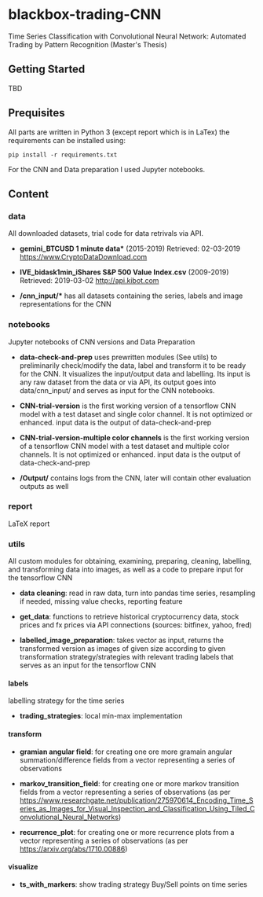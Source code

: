 # blackbox-trading-CNN
Time Series Classification with Convolutional Neural Network: Automated Trading by Pattern Recognition (Master's Thesis)

## Getting Started
TBD

## Prequisites
All parts are written in Python 3 (except report which is in LaTex) the requirements can be installed using:

```
pip install -r requirements.txt

```
For the CNN and Data preparation I used Jupyter notebooks.

## Content

### data
All downloaded datasets, trial code for data retrivals via API.

* **gemini_BTCUSD 1 minute data\*** (2015-2019) Retrieved: 02-03-2019 https://www.CryptoDataDownload.com

* **IVE_bidask1min_iShares S&P 500 Value Index.csv** (2009-2019) Retrieved: 2019-03-02 http://api.kibot.com

* **/cnn_input/\*** has all datasets containing the series, labels and image representations for the CNN

### notebooks
Jupyter notebooks of CNN versions and Data Preparation

* **data-check-and-prep** uses prewritten modules (See utils) to preliminarily check/modify the data, label and transform it to be ready for the CNN. It visualizes the input/output data and labelling. Its input is any raw dataset from the data or via API, its output goes into data/cnn_input/ and serves as input for the CNN notebooks.

* **CNN-trial-version** is the first working version of a tensorflow CNN model with a test dataset and single color channel. It is not optimized or enhanced. input data is the output of data-check-and-prep

* **CNN-trial-version-multiple color channels** is the first working version of a tensorflow CNN model with a test dataset and multiple color channels. It is not optimized or enhanced. input data is the output of data-check-and-prep

* **/Output/** contains logs from the CNN, later will contain other evaluation outputs as well

### report
LaTeX report

### utils
All custom modules for obtaining, examining, preparing, cleaning, labelling, and transforming data into images, as well as a code to prepare input for the tensorflow CNN

* **data cleaning**: read in raw data, turn into pandas time series, resampling if needed, missing value checks, reporting feature

* **get_data**: functions to retrieve historical cryptocurrency data, stock prices and fx prices via API connections (sources: bitfinex, yahoo, fred)

* **labelled_image_preparation**: takes vector as input, returns the transformed version as images of given size according to given transformation strategy/strategies with relevant trading labels that serves as an input for the tensorflow CNN

#### labels
labelling strategy for the time series

* **trading_strategies**: local min-max implementation

#### transform
* **gramian angular field**: for creating one ore more gramain angular summation/difference fields from a vector representing a series of observations

* **markov_transition_field**: for creating one or more markov transition fields from a vector representing a series of observations (as per https://www.researchgate.net/publication/275970614_Encoding_Time_Series_as_Images_for_Visual_Inspection_and_Classification_Using_Tiled_Convolutional_Neural_Networks)

* **recurrence_plot**: for creating one or more recurrence plots from a vector representing a series of observations (as per https://arxiv.org/abs/1710.00886)

#### visualize
* **ts_with_markers**: show trading strategy Buy/Sell points on time series
